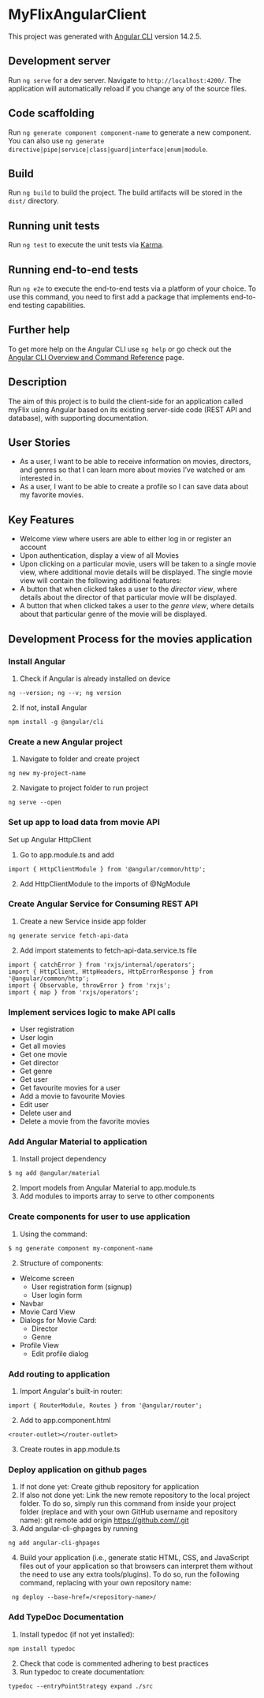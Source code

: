 # MyFlixAngularClient

This project was generated with [Angular CLI](https://github.com/angular/angular-cli) version 14.2.5.

## Development server

Run `ng serve` for a dev server. Navigate to `http://localhost:4200/`. The application will automatically reload if you change any of the source files.

## Code scaffolding

Run `ng generate component component-name` to generate a new component. You can also use `ng generate directive|pipe|service|class|guard|interface|enum|module`.

## Build

Run `ng build` to build the project. The build artifacts will be stored in the `dist/` directory.

## Running unit tests

Run `ng test` to execute the unit tests via [Karma](https://karma-runner.github.io).

## Running end-to-end tests

Run `ng e2e` to execute the end-to-end tests via a platform of your choice. To use this command, you need to first add a package that implements end-to-end testing capabilities.

## Further help

To get more help on the Angular CLI use `ng help` or go check out the [Angular CLI Overview and Command Reference](https://angular.io/cli) page.

## Description
The aim of this project is to build the client-side for an application called myFlix using Angular based on its existing server-side code (REST API and database), with supporting documentation.

## User Stories
* As a user, I want to be able to receive information on movies, directors, and genres so that I can learn more about movies I’ve watched or am interested in.
* As a user, I want to be able to create a profile so I can save data about my favorite movies.

## Key Features
* Welcome view where users are able to either log in or register an account
* Upon authentication, display a view of all Movies
* Upon clicking on a particular movie, users will be taken to a single movie view, where additional movie details will be displayed. The single movie view will contain the following additional features:
* A button that when clicked takes a user to the *director view*, where details about the director of that particular movie will be displayed.
* A button that when clicked takes a user to the *genre view*, where details about that particular genre of the movie will be displayed.


## Development Process for the movies application
### Install Angular
1. Check if Angular is already installed on device
```
ng --version; ng --v; ng version
```
2. If not, install Angular
```
npm install -g @angular/cli
```

### Create a new Angular project
1. Navigate to folder and create project
```
ng new my-project-name
```
2. Navigate to project folder to run project
```
ng serve --open
```

### Set up app to load data from movie API
Set up Angular HttpClient
1. Go to app.module.ts and add
```
import { HttpClientModule } from '@angular/common/http';
```
2. Add HttpClientModule to the imports of @NgModule

### Create Angular Service for Consuming REST API 
1. Create a new Service inside app folder
```
ng generate service fetch-api-data
```
2. Add import statements to fetch-api-data.service.ts file
```
import { catchError } from 'rxjs/internal/operators';
import { HttpClient, HttpHeaders, HttpErrorResponse } from '@angular/common/http';
import { Observable, throwError } from 'rxjs';
import { map } from 'rxjs/operators';
```

### Implement services logic to make API calls
* User registration
* User login
* Get all movies
* Get one movie
* Get director
* Get genre
* Get user
* Get favourite movies for a user
* Add a movie to favourite Movies
* Edit user
* Delete user and
* Delete a movie from the favorite movies

### Add Angular Material to application
1. Install project dependency
```
$ ng add @angular/material
```
2. Import models from Angular Material to app.module.ts
3. Add modules to imports array to serve to other components

### Create components for user to use application
1. Using the command:
```
$ ng generate component my-component-name
```
2. Structure of components:
* Welcome screen
  - User registration form (signup)
  - User login form
* Navbar
* Movie Card View
* Dialogs for Movie Card:
  - Director
  - Genre
* Profile View
  - Edit profile dialog

### Add routing to application
1. Import Angular's built-in router:
```
import { RouterModule, Routes } from '@angular/router';
```
2. Add to app.component.html
```
<router-outlet></router-outlet>
```
3. Create routes in app.module.ts

### Deploy application on github pages
1. If not done yet: Create github repository for application
2. If also not done yet: Link the new remote repository to the local project folder. To do so, simply run this command from inside your project folder (replace and with your own GitHub username and repository name): git remote add origin https://github.com//.git
3. Add angular-cli-ghpages by running
```
ng add angular-cli-ghpages
```
4. Build your application (i.e., generate static HTML, CSS, and JavaScript files out of your application so that browsers can interpret them without the need to use any extra tools/plugins). To do so, run the following command, replacing with your own repository name:
```
 ng deploy --base-href=/<repository-name>/
```

### Add TypeDoc Documentation
1. Install typedoc (if not yet installed):
```
npm install typedoc
```
2. Check that code is commented adhering to best practices
3. Run typedoc to create documentation:
```
typedoc --entryPointStrategy expand ./src
```
